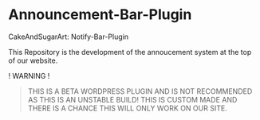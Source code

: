 # Announcement-Bar-Plugin
CakeAndSugarArt: Notify-Bar-Plugin

This Repository is the development of the annoucement system at the top of our website.

! WARNING !
> THIS IS A BETA WORDPRESS PLUGIN AND IS NOT RECOMMENDED AS THIS IS AN UNSTABLE BUILD!
> THIS IS CUSTOM MADE AND THERE IS A CHANCE THIS WILL ONLY WORK ON OUR SITE.

